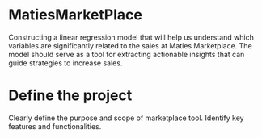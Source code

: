 # MatiesMarketPlace
Constructing a linear regression model that will help us understand which variables are significantly related to the sales at Maties Marketplace. The model should serve as a tool for extracting actionable insights that can guide strategies to increase sales.

# Define the project 
Clearly define the purpose and scope of marketplace tool.
Identify key features and functionalities.

